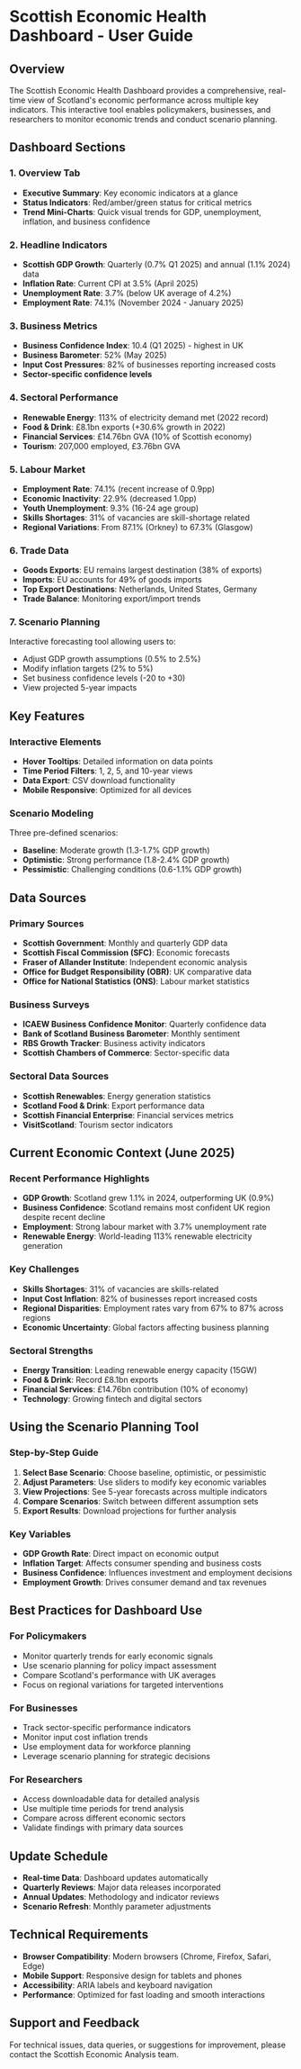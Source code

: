 # Scottish Economic Health Dashboard - User Guide

## Overview
The Scottish Economic Health Dashboard provides a comprehensive, real-time view of Scotland's economic performance across multiple key indicators. This interactive tool enables policymakers, businesses, and researchers to monitor economic trends and conduct scenario planning.

## Dashboard Sections

### 1. Overview Tab
- **Executive Summary**: Key economic indicators at a glance
- **Status Indicators**: Red/amber/green status for critical metrics
- **Trend Mini-Charts**: Quick visual trends for GDP, unemployment, inflation, and business confidence

### 2. Headline Indicators
- **Scottish GDP Growth**: Quarterly (0.7% Q1 2025) and annual (1.1% 2024) data
- **Inflation Rate**: Current CPI at 3.5% (April 2025)
- **Unemployment Rate**: 3.7% (below UK average of 4.2%)
- **Employment Rate**: 74.1% (November 2024 - January 2025)

### 3. Business Metrics
- **Business Confidence Index**: 10.4 (Q1 2025) - highest in UK
- **Business Barometer**: 52% (May 2025)
- **Input Cost Pressures**: 82% of businesses reporting increased costs
- **Sector-specific confidence levels**

### 4. Sectoral Performance
- **Renewable Energy**: 113% of electricity demand met (2022 record)
- **Food & Drink**: £8.1bn exports (+30.6% growth in 2022)
- **Financial Services**: £14.76bn GVA (10% of Scottish economy)
- **Tourism**: 207,000 employed, £3.76bn GVA

### 5. Labour Market
- **Employment Rate**: 74.1% (recent increase of 0.9pp)
- **Economic Inactivity**: 22.9% (decreased 1.0pp)
- **Youth Unemployment**: 9.3% (16-24 age group)
- **Skills Shortages**: 31% of vacancies are skill-shortage related
- **Regional Variations**: From 87.1% (Orkney) to 67.3% (Glasgow)

### 6. Trade Data
- **Goods Exports**: EU remains largest destination (38% of exports)
- **Imports**: EU accounts for 49% of goods imports
- **Top Export Destinations**: Netherlands, United States, Germany
- **Trade Balance**: Monitoring export/import trends

### 7. Scenario Planning
Interactive forecasting tool allowing users to:
- Adjust GDP growth assumptions (0.5% to 2.5%)
- Modify inflation targets (2% to 5%)
- Set business confidence levels (-20 to +30)
- View projected 5-year impacts

## Key Features

### Interactive Elements
- **Hover Tooltips**: Detailed information on data points
- **Time Period Filters**: 1, 2, 5, and 10-year views
- **Data Export**: CSV download functionality
- **Mobile Responsive**: Optimized for all devices

### Scenario Modeling
Three pre-defined scenarios:
- **Baseline**: Moderate growth (1.3-1.7% GDP growth)
- **Optimistic**: Strong performance (1.8-2.4% GDP growth)
- **Pessimistic**: Challenging conditions (0.6-1.1% GDP growth)

## Data Sources

### Primary Sources
- **Scottish Government**: Monthly and quarterly GDP data
- **Scottish Fiscal Commission (SFC)**: Economic forecasts
- **Fraser of Allander Institute**: Independent economic analysis
- **Office for Budget Responsibility (OBR)**: UK comparative data
- **Office for National Statistics (ONS)**: Labour market statistics

### Business Surveys
- **ICAEW Business Confidence Monitor**: Quarterly confidence data
- **Bank of Scotland Business Barometer**: Monthly sentiment
- **RBS Growth Tracker**: Business activity indicators
- **Scottish Chambers of Commerce**: Sector-specific data

### Sectoral Data Sources
- **Scottish Renewables**: Energy generation statistics
- **Scotland Food & Drink**: Export performance data
- **Scottish Financial Enterprise**: Financial services metrics
- **VisitScotland**: Tourism sector indicators

## Current Economic Context (June 2025)

### Recent Performance Highlights
- **GDP Growth**: Scotland grew 1.1% in 2024, outperforming UK (0.9%)
- **Business Confidence**: Scotland remains most confident UK region despite recent decline
- **Employment**: Strong labour market with 3.7% unemployment rate
- **Renewable Energy**: World-leading 113% renewable electricity generation

### Key Challenges
- **Skills Shortages**: 31% of vacancies are skills-related
- **Input Cost Inflation**: 82% of businesses report increased costs
- **Regional Disparities**: Employment rates vary from 67% to 87% across regions
- **Economic Uncertainty**: Global factors affecting business planning

### Sectoral Strengths
- **Energy Transition**: Leading renewable energy capacity (15GW)
- **Food & Drink**: Record £8.1bn exports
- **Financial Services**: £14.76bn contribution (10% of economy)
- **Technology**: Growing fintech and digital sectors

## Using the Scenario Planning Tool

### Step-by-Step Guide
1. **Select Base Scenario**: Choose baseline, optimistic, or pessimistic
2. **Adjust Parameters**: Use sliders to modify key economic variables
3. **View Projections**: See 5-year forecasts across multiple indicators
4. **Compare Scenarios**: Switch between different assumption sets
5. **Export Results**: Download projections for further analysis

### Key Variables
- **GDP Growth Rate**: Direct impact on economic output
- **Inflation Target**: Affects consumer spending and business costs
- **Business Confidence**: Influences investment and employment decisions
- **Employment Growth**: Drives consumer demand and tax revenues

## Best Practices for Dashboard Use

### For Policymakers
- Monitor quarterly trends for early economic signals
- Use scenario planning for policy impact assessment
- Compare Scotland's performance with UK averages
- Focus on regional variations for targeted interventions

### For Businesses
- Track sector-specific performance indicators
- Monitor input cost inflation trends
- Use employment data for workforce planning
- Leverage scenario planning for strategic decisions

### For Researchers
- Access downloadable data for detailed analysis
- Use multiple time periods for trend analysis
- Compare across different economic sectors
- Validate findings with primary data sources

## Update Schedule
- **Real-time Data**: Dashboard updates automatically
- **Quarterly Reviews**: Major data releases incorporated
- **Annual Updates**: Methodology and indicator reviews
- **Scenario Refresh**: Monthly parameter adjustments

## Technical Requirements
- **Browser Compatibility**: Modern browsers (Chrome, Firefox, Safari, Edge)
- **Mobile Support**: Responsive design for tablets and phones
- **Accessibility**: ARIA labels and keyboard navigation
- **Performance**: Optimized for fast loading and smooth interactions

## Support and Feedback
For technical issues, data queries, or suggestions for improvement, please contact the Scottish Economic Analysis team.